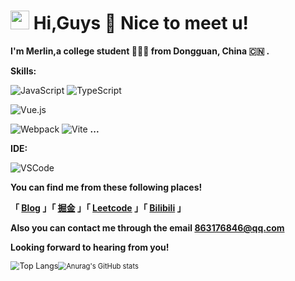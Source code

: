 <h1><img src="https://emojis.slackmojis.com/emojis/images/1531849430/4246/blob-sunglasses.gif?1531849430" width="30"/>  Hi,Guys 👋 Nice to meet u!</h1>

**I'm Merlin,a college student 👨🏻‍🎓 from Dongguan, China 🇨🇳  .**

**Skills:**

![JavaScript](https://camo.githubusercontent.com/a1309b252e82434062012a8073fa9fc1416a96289b7ca11555577b9fbe1cf03e/68747470733a2f2f696d672e736869656c64732e696f2f62616467652f2d4a6176615363726970742d2532334637444631433f7374796c653d666c61742d737175617265266c6f676f3d6a617661736372697074266c6f676f436f6c6f723d303030303030266c6162656c436f6c6f723d25323346374446314326636f6c6f723d253233464643453541)
![TypeScript](https://camo.githubusercontent.com/d60afb008bc0bcde7ea8720637928cb02c0f9a6d795dad7382f688a17e7515de/68747470733a2f2f696d672e736869656c64732e696f2f62616467652f2d547970655363726970742d3030374143433f7374796c653d666c61742d737175617265266c6f676f3d74797065736372697074266c6f676f436f6c6f723d7768697465)

![Vue.js](https://camo.githubusercontent.com/92dce0dff7b0a18f12fc3e00e63355c99cfd7f0cc53fb9bd536aaa4b8b7fc3a2/68747470733a2f2f696d672e736869656c64732e696f2f62616467652f2d5675652e6a732d2532333263336535303f7374796c653d666c61742d737175617265266c6f676f3d767565646f746a73)

![Webpack](https://camo.githubusercontent.com/642e843f9aa33ce2969085744bf1eebf22d91f28c3c3cca8f545e9ebcdef83cf/68747470733a2f2f696d672e736869656c64732e696f2f62616467652f2d5765627061636b2d2532333243334134323f7374796c653d666c61742d737175617265266c6f676f3d7765627061636b)
![Vite](https://camo.githubusercontent.com/5416db96270644b1fbec4708892a752ab7545c12c996ca0ae980c80eeec1eae2/68747470733a2f2f696d672e736869656c64732e696f2f62616467652f2d566974652d2532333634364346463f7374796c653d666c61742d737175617265266c6f676f3d76697465266c6f676f436f6c6f723d666666666666) **...**

**IDE:**

![VSCode](https://camo.githubusercontent.com/f30491a1c341147136840d3ce75f7b97068782aad038cb52aad45ed2e6145c0b/68747470733a2f2f696d672e736869656c64732e696f2f62616467652f2d5653436f64652d3030303f266c6f676f3d56697375616c25323053747564696f253230436f6465266c6f676f436f6c6f723d303037414343)

**You can find me from these following places!**

**「 [Blog](https://www.merlin218.top) 」「 [掘金](https://juejin.cn/user/1847596772237719) 」「 [Leetcode](https://leetcode-cn.com/u/merlin218/) 」「 [Bilibili](https://space.bilibili.com/8227630) 」**

**Also you can contact me through the email 863176846@qq.com**

**Looking forward to hearing from you!**

<img src="https://github-readme-stats.vercel.app/api/top-langs/?username=Merlin218&hide_border=true&layout=compact" alt="Top Langs" style="zoom:90%;" /><img src="https://github-readme-stats.vercel.app/api?username=Merlin218&theme=vue&hide_border=true&show_icons=true" alt="Anurag's GitHub stats" style="zoom:80%;" />

